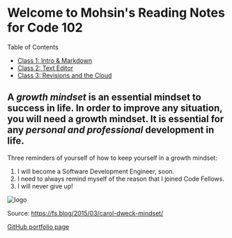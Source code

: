 # Welcome to Mohsin's Reading Notes for Code 102

Table of Contents
- [Class 1: Intro & Markdown](https://mbehi.github.io/markdown-notes/)
- [Class 2: Text Editor ](texteditor-notes.md)
- [Class 3: Revisions and the Cloud](revisionsandthecloud-notes.md)


## **A _growth mindset_ is an essential mindset to success in life. In order to improve any situation, you will need a growth mindset. It is essential for any _personal and professional_ development in life.**

Three reminders of yourself of how to keep yourself in a growth mindset: 
1. I will become a Software Development Engineer, soon. 
2. I need to always remind myself of the reason that I joined Code Fellows.
3. I will never give up! 

![logo](https://149366099.v2.pressablecdn.com/wp-content/uploads/2015/02/Carol-Dweck-Two-Mindsets.jpg)

Source: https://fs.blog/2015/03/carol-dweck-mindset/

[GitHub portfolio page](https://github.com/mbehi)
